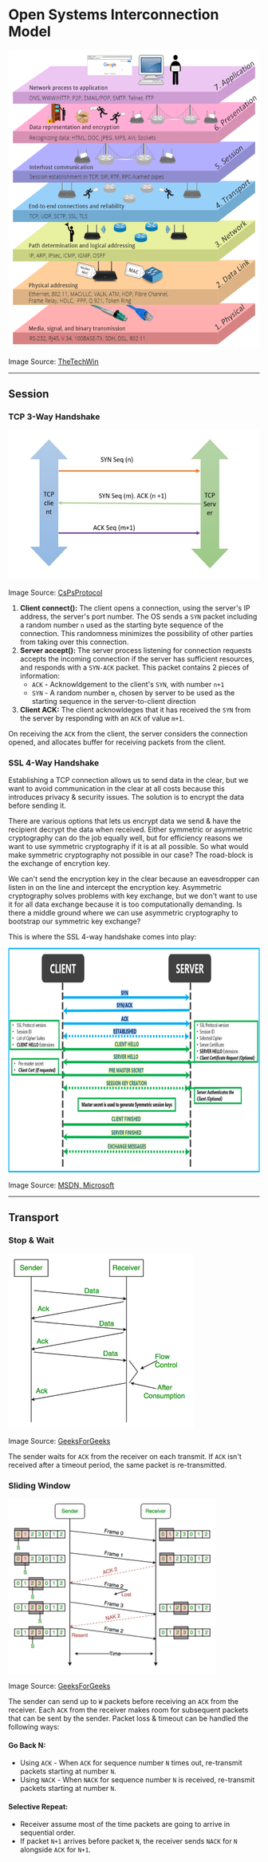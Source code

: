 # Open Systems Interconnection Model

<img src="images/osi-model.png" height="600"/>

Image Source: [TheTechWin](https://thetechwin.wordpress.com/2018/06/23/what-is-osi-model/)

---
## Session
### TCP 3-Way Handshake
<img src="images/tcp-three-way-handshake.jpg" height="300"/>

Image Source: [CsPsProtocol](https://www.cspsprotocol.com/tcp-three-way-handshake/)

1. __Client connect():__ The client opens a connection, using the server's IP address, the server's port number. The OS sends a `SYN` packet including a random number `n` used as the starting byte sequence of the connection. This randomness minimizes the possibility of other parties from taking over this connection.
2. __Server accept():__ The server process listening for connection requests accepts the incoming connection if the server has sufficient resources, and responds with a `SYN-ACK` packet. This packet contains 2 pieces of information:
    * `ACK` - Acknowldgement to the client's `SYN`, with number `n+1`
    * `SYN` - A random number `m`, chosen by server to be used as the starting sequence in the server-to-client direction
3. __Client ACK:__ The client acknowldeges that it has received the `SYN` from the server by responding with an `ACK` of value `m+1`.

On receiving the `ACK` from the client, the server considers the connection opened, and allocates buffer for receiving packets from the client.

### SSL 4-Way Handshake
Establishing a TCP connection allows us to send data in the clear, but we want to avoid communication in the clear at all costs because this introduces privacy & security issues. The solution is to encrypt the data before sending it. 

There are various options that lets us encrypt data we send & have the recipient decrypt the data when received. Either symmetric or asymmetric cryptography can do the job equally well, but for efficiency reasons we want to use symmetric cryptography if it is at all possible. So what would make symmetric cryptography not possible in our case? The road-block is the exchange of encrytion key. 

We can't send the encryption key in the clear because an eavesdropper can listen in on the line and intercept the encryption key. Asymmetric cryptography solves problems with key exchange, but we don't want to use it for all data exchange because it is too computationally demanding. Is there a middle ground where we can use asymmetric cryptography to bootstrap our symmetric key exchange?

This is where the SSL 4-way handshake comes into play:

<img src="images/ssl-handshake.png" height="450"/>

Image Source: [MSDN, Microsoft](https://blogs.msdn.microsoft.com)

---
## Transport
### Stop & Wait
<img src="images/stop-and-wait.png" height="350"/>

Image Source: [GeeksForGeeks](https://www.geeksforgeeks.org/stop-and-wait-arq/)

The sender waits for `ACK` from the receiver on each transmit. If `ACK` isn't received after a timeout period, the same packet is re-transmitted.

### Sliding Window
<img src="images/sliding-window-protocol.jpg" height="350"/>

Image Source: [GeeksForGeeks](https://www.geeksforgeeks.org/sliding-window-protocol-set-3-selective-repeat/)

The sender can send up to `W` packets before receiving an `ACK` from the receiver. Each `ACK` from the receiver makes room for subsequent packets that can be sent by the sender. Packet loss & timeout can be handled the following ways:

#### Go Back N:
* Using `ACK` - When `ACK` for sequence number `N` times out, re-transmit packets starting at number `N`.
* Using `NACK` - When `NACK` for sequence number `N` is received, re-transmit packets starting at number `N`.

#### Selective Repeat:
* Receiver assume most of the time packets are going to arrive in sequential order.
* If packet `N+1` arrives before packet `N`, the receiver sends `NACK` for `N` alongside `ACK` for `N+1`.
